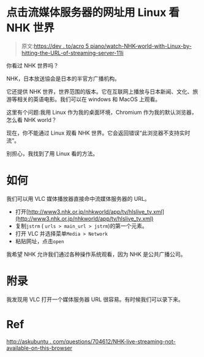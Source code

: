 # 点击流媒体服务器的网址用 Linux 看 NHK 世界

> 原文:[https://dev . to/acro 5 piano/watch-NHK-world-with-Linux-by-hitting-the-URL-of-streaming-server-11li](https://dev.to/acro5piano/watch-nhk-world-with-linux-by-hitting-the-url-of-streaming-server-11li)

你看过 NHK 世界吗？

NHK，日本放送協会是日本的半官方广播机构。

它还提供 NHK 世界，世界范围的版本。它在互联网上播放与日本新闻、文化、旅游等相关的英语电影。我们可以在 windows 和 MacOS 上观看。

这里有个问题:我用 Linux 作为我的桌面环境，Chromium 作为我的默认浏览器，怎么看 NHK world？

现在，你不能通过 Linux 观看 NHK 世界。它会返回错误“此浏览器不支持实时流”。

别担心，我找到了用 Linux 看的方法。

# [](#how)如何

我们可以用 VLC 媒体播放器直接命中流媒体服务器的 URL。

*   打开[http://www3.nhk.or.jp/nhkworld/app/tv/hlslive_tv.xml](http://www3.nhk.or.jp/nhkworld/app/tv/hlslive_tv.xml)
*   复制`jstrm` ( `urls > main_url > jstrm`)的第一个元素。
*   打开 VLC 并选择菜单`Media > Network`
*   粘贴网址，点击`open`

我希望 NHK 允许我们通过各种操作系统观看，因为 NHK 是公共广播公司。

# [](#appendix)附录

我发现用 VLC 打开一个媒体服务器 URL 很容易。有时候我们可以录下来。

# [](#ref)Ref

[http://askubuntu . com/questions/704612/NHK-live-streaming-not-available-on-this-browser](http://askubuntu.com/questions/704612/nhk-live-streaming-not-available-on-this-browser)